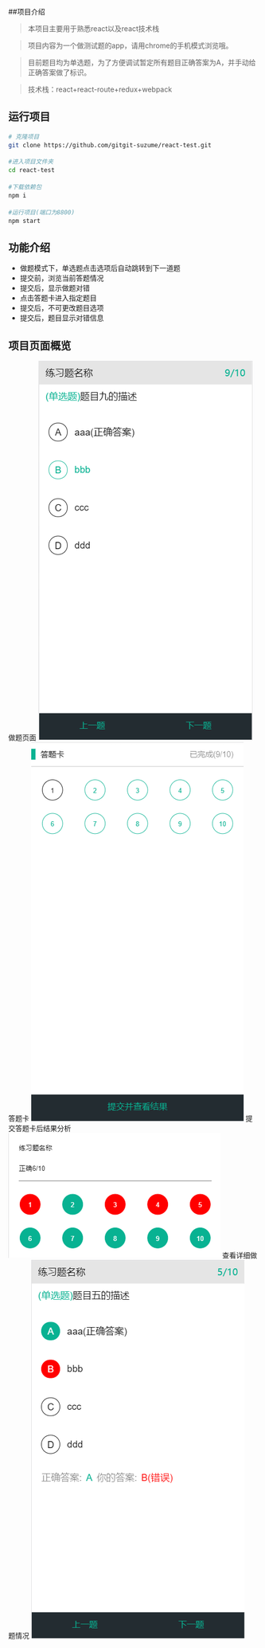 ##项目介绍

> 本项目主要用于熟悉react以及react技术栈

> 项目内容为一个做测试题的app，请用chrome的手机模式浏览哦。

> 目前题目均为单选题，为了方便调试暂定所有题目正确答案为A，并手动给正确答案做了标识。

> 技术栈：react+react-route+redux+webpack

## 运行项目

```bash
# 克隆项目
git clone https://github.com/gitgit-suzume/react-test.git

#进入项目文件夹
cd react-test

#下载依赖包
npm i

#运行项目(端口为8800)
npm start
```
## 功能介绍
* 做题模式下，单选题点击选项后自动跳转到下一道题
* 提交前，浏览当前答题情况
* 提交后，显示做题对错
* 点击答题卡进入指定题目
* 提交后，不可更改题目选项
* 提交后，题目显示对错信息

## 项目页面概览
做题页面
![Alt text](/forReadMe/选择题.png "选择题")
答题卡
![Alt text](/forReadMe/答题卡.png "答题卡")
提交答题卡后结果分析
![Alt text](/forReadMe/答题卡结果分析.png "提交答题卡后结果分析")
查看详细做题情况
![Alt text](/forReadMe/查看做题详情.png "查看详细做题情况")




